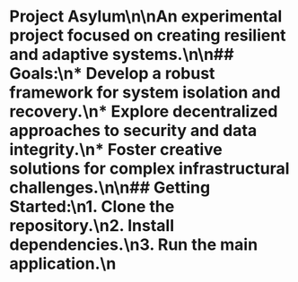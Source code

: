 # Project Asylum\n\nAn experimental project focused on creating resilient and adaptive systems.\n\n## Goals:\n*   Develop a robust framework for system isolation and recovery.\n*   Explore decentralized approaches to security and data integrity.\n*   Foster creative solutions for complex infrastructural challenges.\n\n## Getting Started:\n1. Clone the repository.\n2. Install dependencies.\n3. Run the main application.\n
